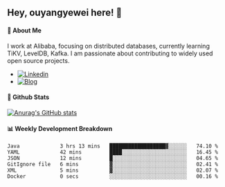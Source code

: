 ## Hey, ouyangyewei here! :wave:

#### :rocket: About Me
I work at Alibaba, focusing on distributed databases, currently learning TiKV, LevelDB, Kafka. I am passionate about contributing to widely used open source projects.

- [![Linkedin](https://img.shields.io/badge/LinkedIn-ouyangyewei-blue)](https://www.linkedin.com/in/ouyangyewei/)
- [![Blog](https://img.shields.io/badge/Blog-yeweiouyang-orange)](https://blog.csdn.net/yeweiouyang)

#### :star2: Github Stats
[![Anurag's GitHub stats](https://github-readme-stats.vercel.app/api?username=ouyangyewei&show_icons=true&cache_seconds=3600&theme=tokyonight)](https://github.com/anuraghazra/github-readme-stats)

#### :bar_chart: Weekly Development Breakdown
<!--START_SECTION:waka-->

```text
Java             3 hrs 13 mins   ██████████████████▓░░░░░░   74.10 %
YAML             42 mins         ████░░░░░░░░░░░░░░░░░░░░░   16.45 %
JSON             12 mins         █░░░░░░░░░░░░░░░░░░░░░░░░   04.65 %
GitIgnore file   6 mins          ▓░░░░░░░░░░░░░░░░░░░░░░░░   02.41 %
XML              5 mins          ▓░░░░░░░░░░░░░░░░░░░░░░░░   02.07 %
Docker           0 secs          ░░░░░░░░░░░░░░░░░░░░░░░░░   00.16 %
```

<!--END_SECTION:waka-->

